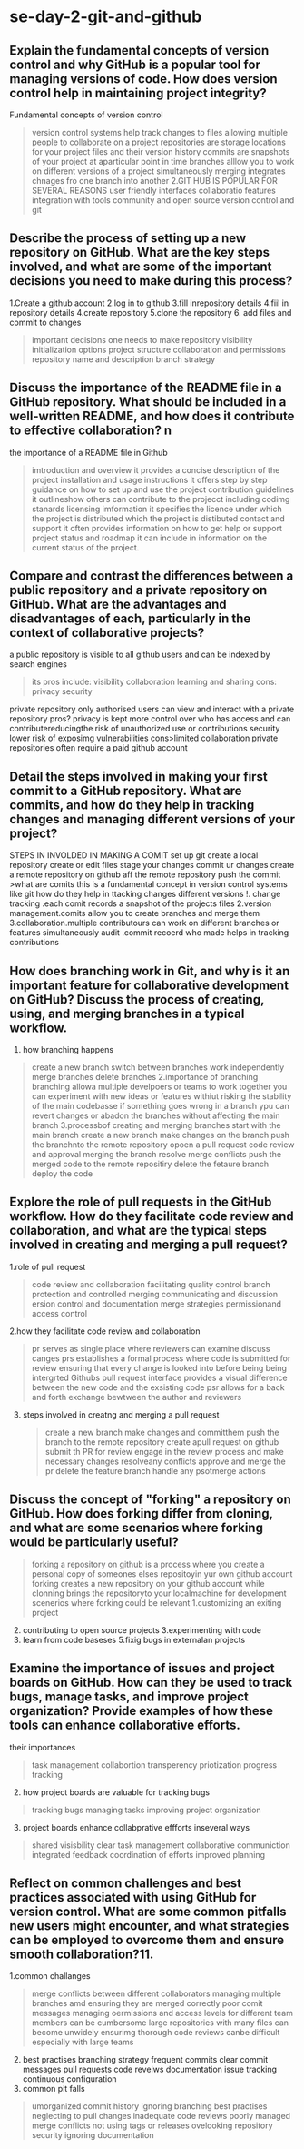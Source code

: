 # se-day-2-git-and-github
## Explain the fundamental concepts of version control and why GitHub is a popular tool for managing versions of code. How does version control help in maintaining project integrity?
Fundamental concepts  of version control
> version control systems help track changes to files allowing multiple people to collaborate on a project
> repositories are storage locations for your project files and their version history
> commits are snapshots of your project at aparticular point in time
> branches alllow you to work on different  versions of a project  simultaneously
> merging integrates chnages fro one branch into another 
2.GIT HUB IS POPULAR FOR SEVERAL REASONS
> user friendly interfaces
> collaboratio  features
>  integration with tools
>  community and open source
> version control and git
> 
## Describe the process of setting up a new repository on GitHub. What are the key steps involved, and what are some of the important decisions you need to make during this process?
1.Create a github account
2.log in to github
3.fill inrepository details 
4.fiil in repository details
4.create repository
5.clone the repository
6. add files and commit to changes

>important decisions one needs to make
>repository visibility
>initialization options
>project structure
>collaboration and permissions
>repository name and description
>branch strategy
>
## Discuss the importance of the README file in a GitHub repository. What should be included in a well-written README, and how does it contribute to effective collaboration? n
the importance of a README file in Github
>imtroduction and overview it provides a concise  description of the project
>installation and usage instructions it offers step by step guidance on how to set up and use the project
>contribution guidelines it outlineshow others can contribute to the projecct including codimg stanards
>licensing imformation it specifies   the licence under which the project is distributed which the project is distibuted
>contact and support it often provides information on how to get help or support
>project status and roadmap it can include in information on the current  status of the project.

## Compare and contrast the differences between a public repository and a private repository on GitHub. What are the advantages and disadvantages of each, particularly in the context of collaborative projects?
a public repository is visible  to all github users and can be indexed by search engines
>its pros include:
 visibility
collaboration
learning and sharing
>cons: privacy
      security

private repository
 only authorised users can view and interact with a private repository
 pros?
 privacy is kept
 more control over who has access and can contributereducingthe risk of unauthorized use or contributions
 security lower risk of exposimg vulnerabilities
 cons>limited collaboration private repositories often require a  paid github account

## Detail the steps involved in making your first commit to a GitHub repository. What are commits, and how do they help in tracking changes and managing different versions of your project?
STEPS IN INVOLDED IN MAKING A COMIT
 set up git
 create a local repository
  create or edit files
  stage your changes 
   commit ur changes
    create a remote repository on github 
     aff the remote repository
      push the commit
      >what are comits 
      this is a fundamental concept in version control systems like git
      how do they help in  ttacking changes different versions
       !. change tracking .each comit records a snapshot of the projects files
       2.version management.comits allow you to create branches and merge them
       3.collaboration.multiple contributours can work on different branches or features simultaneously audit .commit recoerd who made helps in tracking contributions




## How does branching work in Git, and why is it an important feature for collaborative development on GitHub? Discuss the process of creating, using, and merging branches in a typical workflow.
1. how branching happens
 > create a new branch
> switch between branches
> work independently
> merge branches
> delete branches
2.importance of branching
> branching  allowa multiple develpoers or teams to work together
> you can experiment with new ideas or features withiut risking the stability of the main codebasse
> if something goes wrong in a branch ypu can revert changes  or abadon the branches without affecting the main branch
3.processbof creating and merging branches
> start with the main branch
> create a new branch
> make changes on the branch
>  push the branchnto the remote repository
> opoen a pull request
>  code review and approval
> merging the branch
> resolve merge conflicts
> push the merged code to the remote repositiry
> delete the fetaure branch
> deploy the code 


## Explore the role of pull requests in the GitHub workflow. How do they facilitate code review and collaboration, and what are the typical steps involved in creating and merging a pull request?
1.role of pull request 
>code review and collaboration
>facilitating quality control
>branch protection and controlled merging
>communicating and discussion
>ersion control and documentation
>merge strategies
>permissionand access control

2.how they facilitate code review and collaboration
>pr serves as single place where reviewers can examine discuss canges
>prs establishes a formal process where code is submitted for review ensuring that every change is looked into before being being intergrted
>Githubs pull request interface provides a visual difference  between the new code and the exsisting code
>psr allows for a back and forth  exchange bewtween the author and reviewers

3. steps involved in creatng and merging a pull request
   > create a new branch
   > make changes and committhem
   > push the branch to the remote repository
   > create apull request on github
   > submit th PR for review
   > engage in the review process and make necessary changes
   > resolveany conflicts
   > approve and merge the pr
   > delete the feature branch
   > handle any psotmerge actions 








## Discuss the concept of "forking" a repository on GitHub. How does forking differ from cloning, and what are some scenarios where forking would be particularly useful?


>forking a repository on github is a process where you create  a personal copy of someones elses repositoyin yur own github account
forking creates a new repository on  your github account  while clonning brings the repositoryto your localmachine for development
>scenerios where forking could be relevant
1.customizing an exiting  project
2. contributing to open source projects
3.experimenting with code
4. learn from code baseses
5.fixig bugs in externalan projects 







## Examine the importance of issues and project boards on GitHub. How can they be used to track bugs, manage tasks, and improve project organization? Provide examples of how these tools can enhance collaborative efforts.
their importances
>task management
>collabortion
>transperency
>priotization
>progress tracking
2. how project boards are valuable for  tracking bugs
>tracking bugs
>managing tasks
> improving project organization
3. project  boards enhance collabprative effforts inseveral ways
>shared visisbility
>clear task management
>collaborative communiction
>integrated feedback
>coordination of efforts
>improved planning
 




## Reflect on common challenges and best practices associated with using GitHub for version control. What are some common pitfalls new users might encounter, and what strategies can be employed to overcome them and ensure smooth collaboration?11.

1.common challanges
> merge conflicts  between different collaborators
> managing multiple branches amd ensuring they are merged correctly
> poor comit messages
> managing oermissions and access levels for different team members can be cumbersome
> large repositories with  many files  can become unwidely
> ensurimg thorough  code reviews canbe difficult especially with large teams 

2. best practises
   branching strategy
   frequent commits
   clear commit messages
   pull requests
   code reveiws
    documentation
   issue tracking
   continuous configuration
3. common pit falls
  >umorganized commit history
  >ignoring branching best practises
>neglecting to pull changes
>inadequate code reviews
>poorly managed merge conflicts
>not using tags or releases
>ovelooking repository security
>ignoring documentation














